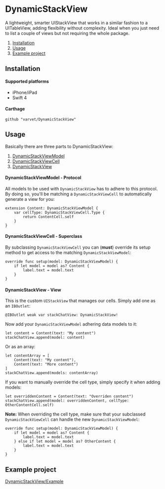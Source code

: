 
# DynamicStackView

A lightweight, smarter UIStackView that works in a similar fashion to a UITableView, adding flexibility without complexity. Ideal when you just need to list a couple of views but not requiring the whole package.

 1. [Installation](#installation)
 2. [Usage](#usage)
 3. [Example project](#example-project)

## Installation

#### Supported platforms

- iPhone/iPad
- Swift 4

#### Carthage

    github "varvet/DynamicStackView"

## Usage

Basically there are three parts to DynamicStackView:

 1. [DynamicStackViewModel](#dynamicstackviewmodel---protocol)
 2. [DynamicStackViewCell](#dynamicstackviewcell---superclass)
 3. [DynamicStackView](#dynamicstackview---view)

#### DynamicStackViewModel - Protocol

All models to be used with `DynamicStackView` has to adhere to this protocol. By doing so, you'll be matching a `DynamicStackViewCell` to automatically generate a view for you:

    extension Content: DynamicStackViewModel {
        var cellType: DynamicStackViewCell.Type {
            return ContentCell.self
        }
    }

#### DynamicStackViewCell - Superclass

By subclassing `DynamicStackViewCell` you can (**must**) override its setup method to get access to the matching `DynamicStackViewModel`:

    override func setup(model: DynamicStackViewModel) {
        if let model = model as? Content {
            label.text = model.text
        }
    }

#### DynamicStackView - View

This is the custom `UIStackView` that manages our cells. Simply add one as an `IBOutlet`:

    @IBOutlet weak var stackChatView: DynamicStackView!
    
Now add your `DynamicStackViewModel` adhering data models to it:

    let content = Content(text: "My content")
    stackChatView.append(model: content)

Or as an array:

    let contentArray = [
        Content(text: "My content"),
        Content(text: "More content")
    ]
    stackChatView.append(models: contentArray)

If you want to manually override the cell type, simply specify it when adding models:

    let overriddenContent = Content(text: "Overriden content")
    stackChatView.append(model: overriddenContent, cellType: OtherContentCell.self)

**Note:** When overriding the cell type, make sure that your subclassed `DynamicStackViewCell` can handle the new `DynamicStackViewModel`:

    override func setup(model: DynamicStackViewModel) {
        if let model = model as? Content {
            label.text = model.text
        } else if let model = model as? OtherContent {
            label.text = model.text
        }
    }
	
## Example project

[DynamicStackView/Example](https://github.com/varvet/DynamicStackView/tree/master/DynamicStackView/Example)
